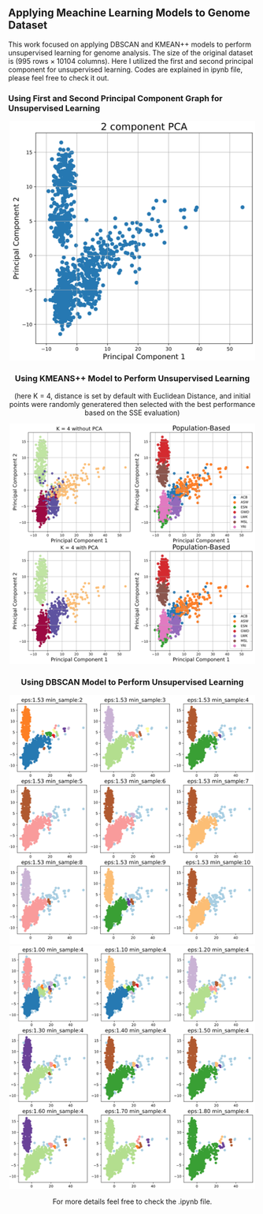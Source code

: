 ## Applying Meachine Learning Models to Genome Dataset

This work focused on applying DBSCAN and KMEAN++ models to perform unsupervised learning for genome analysis. 
The size of the original dataset is (995 rows × 10104 columns). 
Here I utilized the first and second principal component for unsupervised learning. Codes are explained in ipynb file, please feel free to check it out.

### Using First and Second Principal Component Graph for Unsupervised Learning
<div style="text-align:center"><img src="./Images/pic1.png" width="500">

### Using KMEANS++ Model to Perform Unsupervised Learning
(here K = 4, distance is set by default with Euclidean Distance, and initial points were randomly generatered then selected with the best performance based on the SSE evaluation)
<div style="text-align:center"><img src="./Images/pic2.png" width="500">

### Using DBSCAN Model to Perform Unsupervised Learning

<div style="text-align:center"><img src="./Images/pic3.png" width="500">

<div style="text-align:center"><img src="./Images/pic4.png" width="500">

For more details feel free to check the .ipynb file.
